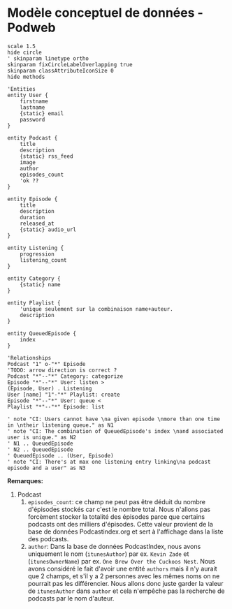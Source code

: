 # Modèle conceptuel de données - Podweb

```plantuml
scale 1.5
hide circle
' skinparam linetype ortho
skinparam fixCircleLabelOverlapping true
skinparam classAttributeIconSize 0
hide methods

'Entities
entity User {
	firstname
	lastname
	{static} email
	password
}

entity Podcast {
	title
	description
	{static} rss_feed
	image
	author
	episodes_count 
	'ok ??
}

entity Episode {
	title
	description
	duration
	released_at
	{static} audio_url
}

entity Listening {
	progression
	listening_count
}

entity Category {
	{static} name
}

entity Playlist {
	'unique seulement sur la combinaison name+auteur.
	description
}

entity QueuedEpisode {
	index
}

'Relationships
Podcast "1" o-"*" Episode
'TODO: arrow direction is correct ?
Podcast "*"--"*" Category: categorize
Episode "*"--"*" User: listen >
(Episode, User) . Listening
User [name] "1"-"*" Playlist: create
Episode "*"--"*" User: queue <
Playlist "*"--"*" Episode: list

' note "CI: Users cannot have \na given episode \nmore than one time in \ntheir listening queue." as N1
' note "CI: The combination of QueuedEpisode's index \nand associated user is unique." as N2
' N1 .. QueuedEpisode
' N2 .. QueuedEpisode
' QueuedEpisode .. (User, Episode)
' note "CI: There's at max one listening entry linking\na podcast episode and a user" as N3

```

**Remarques:**
1. Podcast
   1. `episodes_count`: ce champ ne peut pas être déduit du nombre d'épisodes stockés car c'est le nombre total. Nous n'allons pas forcèment stocker la totalité des épisodes parce que certains podcasts ont des milliers d'épisodes. Cette valeur provient de la base de données Podcastindex.org et sert à l'affichage dans la liste des podcasts.
   1. `author`: Dans la base de données PodcastIndex, nous avons uniquement le nom (`itunesAuthor`) par ex. `Kevin Zade` et (`itunesOwnerName`) par ex. `One Brew Over the Cuckoos Nest`. Nous avons considéré le fait d'avoir une entité `authors` mais il n'y aurait que 2 champs, et s'il y a 2 personnes avec les mêmes noms on ne pourrait pas les différencier. Nous allons donc juste garder la valeur de `itunesAuthor` dans `author` et cela n'empêche pas la recherche de podcasts par le nom d'auteur.
